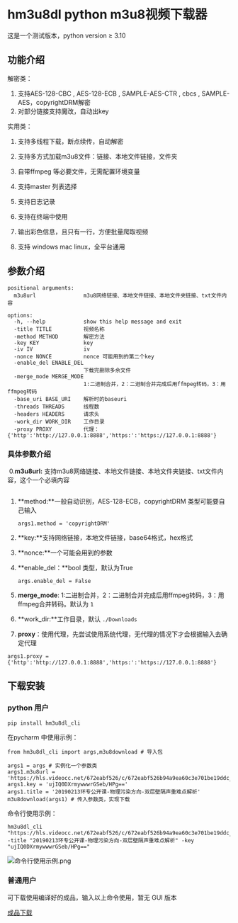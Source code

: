 # hm3u8dl python m3u8视频下载器

这是一个测试版本，python version ≥ 3.10

## 功能介绍

解密类：

1. 支持AES-128-CBC , AES-128-ECB , SAMPLE-AES-CTR , cbcs , SAMPLE-AES，copyrightDRM解密
1. 对部分链接支持魔改，自动出key

实用类：

1. 支持多线程下载，断点续传，自动解密

2. 支持多方式加载m3u8文件：链接、本地文件链接，文件夹

3. 自带ffmpeg 等必要文件，无需配置环境变量

4. 支持master 列表选择

5. 支持日志记录

6. 支持在终端中使用

7. 输出彩色信息，且只有一行，方便批量爬取视频

8. 支持 windows mac linux，全平台通用

   

## 参数介绍

```
positional arguments:
  m3u8url               m3u8网络链接、本地文件链接、本地文件夹链接、txt文件内容

options:
  -h, --help            show this help message and exit
  -title TITLE          视频名称
  -method METHOD        解密方法
  -key KEY              key
  -iv IV                iv
  -nonce NONCE          nonce 可能用到的第二个key
  -enable_del ENABLE_DEL
                        下载完删除多余文件
  -merge_mode MERGE_MODE
                        1:二进制合并，2：二进制合并完成后用ffmpeg转码，3：用ffmpeg转码
  -base_uri BASE_URI    解析时的baseuri
  -threads THREADS      线程数
  -headers HEADERS      请求头
  -work_dir WORK_DIR    工作目录
  -proxy PROXY          代理：{'http':'http://127.0.0.1:8888','https:':'https://127.0.0.1:8888'}
```



### 具体参数介绍

​	0.**m3u8url:** 支持m3u8网络链接、本地文件链接、本地文件夹链接、txt文件内容，这个一个必填内容

```

```

1. **method:**一般自动识别，AES-128-ECB，copyrightDRM 类型可能要自己输入

   ```
   args1.method = 'copyrightDRM'
   ```

2. **key:**支持网络链接，本地文件链接，base64格式，hex格式

3. **nonce:**一个可能会用到的参数

4. **enable_del：**bool 类型，默认为True

   ```
   args.enable_del = False
   ```

5. **merge_mode**: 1:二进制合并，2：二进制合并完成后用ffmpeg转码，3：用ffmpeg合并转码。默认为 `1`
6. **work_dir:**工作目录，默认 `./Downloads`

7. **proxy**：使用代理，先尝试使用系统代理，无代理的情况下才会根据输入去确定代理

```
args1.proxy = {'http':'http://127.0.0.1:8888','https:':'https://127.0.0.1:8888'}
```



## 下载安装

### python 用户

```
pip install hm3u8dl_cli
```

在pycharm 中使用示例：

```
from hm3u8dl_cli import args,m3u8download # 导入包

args1 = args # 实例化一个参数类
args1.m3u8url = 'https://hls.videocc.net/672eabf526/c/672eabf526b94a9ea60c3e701be19ddc_1.m3u8'
args1.key = 'ujIQ0DXrmywwwrGSeb/HPg=='
args1.title = '20190213环专公开课-物理污染方向-双层壁隔声重难点解析'
m3u8download(args1) # 传入参数类，实现下载
```

命令行使用示例：

```
hm3u8dl_cli "https://hls.videocc.net/672eabf526/c/672eabf526b94a9ea60c3e701be19ddc_1.m3u8" -title "20190213环专公开课-物理污染方向-双层壁隔声重难点解析" -key "ujIQ0DXrmywwwrGSeb/HPg=="
```

![命令行使用示例.png](https://pic.stackoverflow.wiki/uploadImages/58/45/21/130/2022/08/13/10/19/3e55d79c-651d-467b-9164-e501615e7843.png)

### 普通用户

可下载使用编译好的成品，输入以上命令使用，暂无 GUI 版本

[成品下载](https://github.com/hecoter/hm3u8dl_cli/releases)

